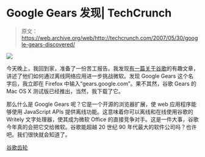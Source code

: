 # Google Gears 发现| TechCrunch

> 原文：<https://web.archive.org/web/http://techcrunch.com/2007/05/30/google-gears-discovered/>

![](img/e1828652b3f276f163d5f1208db7be4a.png)

今天晚上，我回到家，准备了一份苦工报告。我发现[有一篇关于谷歌](https://web.archive.org/web/20131111064441/http://www.ft.com/cms/s/51c32f3c-0efc-11dc-b444-000b5df10621.html)的有趣文章，讲述了他们如何通过离线网络应用进一步挑战微软。发现 Google Gears 这个名字后，我立即在 Firefox 中输入“gears.google.com”。果不其然，谷歌 Gears 的 Mac OS X 测试版已经推出，当然，我下载了它。

那么什么是 Google Gears 呢？它是一个开源的浏览器扩展，使 web 应用程序能够使用 JavaScript APIs 提供离线功能。这意味着你可以离线和在线使用谷歌的 Writely 文字处理器，使其成为微软 Office 的直接竞争对手。这是一件大事，谷歌今年真的会把它交给微软。谷歌能超越 20 世纪 90 年代最大的软件公司吗？也许吧。我们很快就会知道了。

[谷歌齿轮](https://web.archive.org/web/20131111064441/http://gears.google.com/)